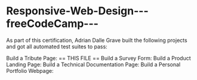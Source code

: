 # Responsive-Web-Design---freeCodeCamp---

As part of this certification, Adrian Dalle Grave built the following projects and got all automated test suites to pass:

Build a Tribute Page: == THIS FILE ==
Build a Survey Form:
Build a Product Landing Page:
Build a Technical Documentation Page:
Build a Personal Portfolio Webpage:
